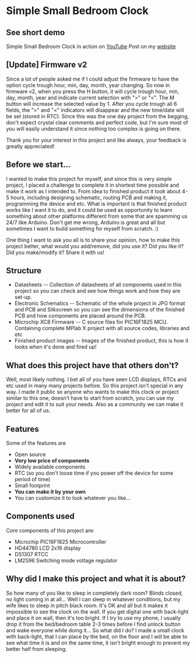 Simple Small Bedroom Clock
==============

See short demo
--------------
Simple Small Bedroom Clock in action on [YouTube](http://youtu.be/bC-QjfINahU)
Post on my [website](http://sasakaranovic.com/projects/build-small-bedroom-clock-from-scratch-in-under-4hours/)


[Update] Firmware v2
--------------
Since a lot of people asked me if I could adjust the firmware to have the option cycle trough hour, min, day, month, year changing. So now in firmware v2, when you press the H button, it will cycle trough hour, min, day, month, year and indicate current selection with ">" or "<". The M button will increase the selected value by 1. After you cycle trough all 6 fields, the ">" and "<" indicators will disappear and the new time/date will be set (stored in RTC).
Since this was the one day project from the begging, don't expect crystal clear comments and perfect code, but I'm sure most of you will easily understand it since nothing too complex is going on there.

Thank you for your interest in this project and like always, your feedback is greatly appreciated!


Before we start...
--------------
I wanted to make this project for myself, and since this is very simple project, I placed a challenge to complete it in shortest time possible and make it work as I intended to. 
From idea to finished product it took about 4-5 hours, including designing schematic, routing PCB and making it, programming the device and etc.
What is important is that finished product works like I want it to do, and it could be used as opportunity to learn something about other platforms different from some that are spamming us 24/7 like Arduino.
Don't get me wrong, Arduino is great and all but sometimes I want to build something for myself from scratch. :)

One thing I want to ask you all is to share your opinion, how to make this project better, what would you add/remove, did you use it? Did you like it? Did you make/modify it? Share it with us!


Structure
--------------
- Datasheets
-- Collection of datasheets of all components used in this project so you can check and see how things work and how they are set-up.
- Electronic Schematics
-- Schematic of the whole project in JPG format and PCB and Silkscreen so you can see the dimensions of the finished PCB and how components are placed around the PCB.
- Microchip XC8 Firmware
-- C source files for PIC16F1825 MCU. Containing complete MPlab X project with all source codes, libraries and etc
- Finished product images
-- Images of the finished product, this is how it looks when it's done and fired up!


What does this project have that others don't?
--------------
Well, most likely nothing. I bet all of you have seen LCD displays, RTCs and etc used in many many projects before. So this project isn't special in any way. I made it public so anyone who wants to make this clock or project similar to this one, doesn't have to start from scratch, you can use my project and edit it to suit your needs. Also as a community we can make it better for all of us.

Features
--------------
Some of the features are
- Open source
- **Very low price of components**
- Widely available components
- RTC (so you don't loose time if you power off the device for some period of time)
- Small footprint
- **You can make it by your own**
- You can customize it to look whatever you like...


Components used
--------------
Core components of this project are:
- Microchip PIC16F1825 Microcontroller
- HD44780 LCD 2x16 display
- DS1307 RTCC
- LM2596 Switching mode voltage regulator


Why did I make this project and what it is about?
--------------
So how many of you like to sleep in completely dark room? Blinds closed, no light coming in at all... Well I can sleep in whatever conditions, but my wife likes to sleep in pitch black room.
It's OK and all but it makes it impossible to see the clock on the wall. If you get digital one with back-light and place it on wall, then it's too bright. If I try to use my phone, I usually drop it from the bed/bedroom table 2-3 times before I find unlock button and wake everyone while doing it...
So what did I do? I made a small clock with back-light, that I can place by the bed, on the floor and I will be able to see what time it is and on the same time, it isn't bright enough to prevent my better half from sleeping.
